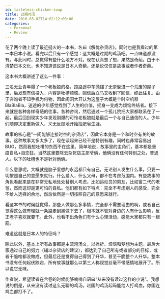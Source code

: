 ```yaml
---
id: tasteless-chicken-soup
title: 过期鸡汤
date: 2016-03-02T14:02:12+00:00
categories:
  - Personal
  - Review
---
```

花了两个晚上读了最近挺火的一本书，名曰《解忧杂货店》，同时也是我看过的第一本日本小说。看完以后只有一个感觉：这大概是过期的鸡汤吧。一点味道都没有。与此同时，总觉得有些什么地方不对。现在认真想了想，果然是奇葩。由于不清楚日本文化，也不知道该说是日本人奇葩，还是说仅仅是故事或者作者奇葩。

<!--more-->

这本书大概讲述了这么一件事：

三名无业青年爆了一个老板娘的格，跑路途中车抛锚了无奈躲进一个荒废的屋子里，后发现有信投入，内容是吐槽烦恼。回信后立马又收到了回信，终此往复。由于咨询者不知手机为何物，因此闹洞大开认为这屋子大概是个时空机器BlaBlaBla，迷途的少年感觉找到了人生的价值，摇身一变成为烦恼终结者。接下来就是各种各样奇葩的往事，各种咨询，然后通过一个孤儿院把大家都联系在了一起，最后回到现实少年发现刚爆的可怜老板娘就是最后一个与自己通信的人。少年们随即决定重新做人，义无反顾地开始捡肥皂生涯。

故事的核心是“一间能够连接时空的杂货店”，因此它本身是一个和时空有关的故事。这种故事太多太多了，现在读起来已经不是特别有趣，同时也非常容易出BUG，然而我想吐槽的东西不在这里。简单地说，故事里的主角们，基本都是重度自私+自恋狂。当然这里要除去杂货店主那爷俩，他俩没有任何特别之处，普通人。以下的吐槽也不是针对他俩。

什么意思呢，大概就是脑子里想的永远都只有自己，无论别人发生什么事，只要一切按照自己的意愿来就行。什么爱人，什么父母，都不在考虑范围内。有些故事的角色看起来是在非常无私地处处替别人考虑，比如运动员的男友，比如富二代的老爸，然而这却是更可怕的自私。他们都有如下特点：完全不考虑别人的感受，完全不给人选择的余地，然后依然是一切按照自己的意愿来就行。

看这本书的时候就觉得，那些人做那么多事情，完全都不需要理由的啊，或者自己觉得这么做有理就一条路走到黑做下去了，根本就不管对身边的人有什么影响，反正老子喜欢就要干。此外，也看不出角色们有什么心理活动，感觉大家都只有一根筋。

难道这就是日本人的特征吗？

除此以外，基本上所有故事都是主流鸡汤文，以挫折、烦恼和梦想为主题。最后大家通过自己的努力（辅以杂货店的建议），都达到了自己所有或者部分的目标，或者干脆啥都没做成，但最后还是觉得自己得到了升华，甚至干脆整个人升华。整本书没有任何起伏跌宕，所有故事就那么以第三人称视觉丝毫不带感情地展开了。所以说它无味。

作者说，希望读者在合卷的时候能够喃喃自语曰“从来没有读过这样的小说”。我想说的倒是，从来没有读过这么无聊的鸡汤。赵国的鸡汤起码能给人打鸡血，你国连鸡血都打不了。

&nbsp;
